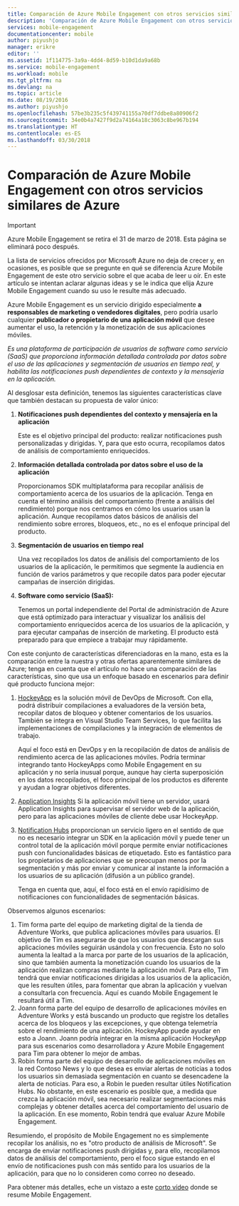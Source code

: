 ```yaml
---
title: Comparación de Azure Mobile Engagement con otros servicios similares de Azure
description: 'Comparación de Azure Mobile Engagement con otros servicios similares de Azure: HockeyApp, AppInsights y Notification Hubs'
services: mobile-engagement
documentationcenter: mobile
author: piyushjo
manager: erikre
editor: ''
ms.assetid: 1f114775-3a9a-4dd4-8d59-b10d1da9a68b
ms.service: mobile-engagement
ms.workload: mobile
ms.tgt_pltfrm: na
ms.devlang: na
ms.topic: article
ms.date: 08/19/2016
ms.author: piyushjo
ms.openlocfilehash: 57be3b235c5f439741155a70df7ddbe8a80906f2
ms.sourcegitcommit: 34e0b4a7427f9d2a74164a18c3063c8be967b194
ms.translationtype: HT
ms.contentlocale: es-ES
ms.lasthandoff: 03/30/2018
---
```

# <a name="comparing-azure-mobile-engagement-with-other-similar-azure-services"></a>Comparación de Azure Mobile Engagement con otros servicios similares de Azure
> [!IMPORTANT]
> Azure Mobile Engagement se retira el 31 de marzo de 2018. Esta página se eliminará poco después.
> 

La lista de servicios ofrecidos por Microsoft Azure no deja de crecer y, en ocasiones, es posible que se pregunte en qué se diferencia Azure Mobile Engagement de este otro servicio sobre el que acaba de leer u oír. En este artículo se intentan aclarar algunas ideas y se le indica que elija Azure Mobile Engagement cuando su uso le resulte más adecuado. 

Azure Mobile Engagement es un servicio dirigido especialmente **a responsables de marketing o vendedores digitales**, pero podría usarlo cualquier **publicador o propietario de una aplicación móvil** que desee aumentar el uso, la retención y la monetización de sus aplicaciones móviles. 

*Es una plataforma de participación de usuarios de software como servicio (SaaS) que proporciona información detallada controlada por datos sobre el uso de las aplicaciones y segmentación de usuarios en tiempo real, y habilita las notificaciones push dependientes de contexto y la mensajería en la aplicación.* 

Al desglosar esta definición, tenemos las siguientes características clave que también destacan su propuesta de valor único:

1. **Notificaciones push dependientes del contexto y mensajería en la aplicación**
   
   Este es el objetivo principal del producto: realizar notificaciones push personalizadas y dirigidas. Y, para que esto ocurra, recopilamos datos de análisis de comportamiento enriquecidos. 
2. **Información detallada controlada por datos sobre el uso de la aplicación**
   
   Proporcionamos SDK multiplataforma para recopilar análisis de comportamiento acerca de los usuarios de la aplicación. Tenga en cuenta el término análisis del comportamiento (frente a análisis del rendimiento) porque nos centramos en cómo los usuarios usan la aplicación. Aunque recopilamos datos básicos de análisis del rendimiento sobre errores, bloqueos, etc., no es el enfoque principal del producto. 
3. **Segmentación de usuarios en tiempo real**
   
   Una vez recopilados los datos de análisis del comportamiento de los usuarios de la aplicación, le permitimos que segmente la audiencia en función de varios parámetros y que recopile datos para poder ejecutar campañas de inserción dirigidas. 
4. **Software como servicio (SaaS):**
   
   Tenemos un portal independiente del Portal de administración de Azure que está optimizado para interactuar y visualizar los análisis del comportamiento enriquecidos acerca de los usuarios de la aplicación, y para ejecutar campañas de inserción de marketing. El producto está preparado para que empiece a trabajar muy rápidamente.   

Con este conjunto de características diferenciadoras en la mano, esta es la comparación entre la nuestra y otras ofertas aparentemente similares de Azure; tenga en cuenta que el artículo no hace una comparación de las características, sino que usa un enfoque basado en escenarios para definir qué producto funciona mejor:

1. [HockeyApp](https://azure.microsoft.com/services/hockeyapp/) es la solución móvil de DevOps de Microsoft. Con ella, podrá distribuir compilaciones a evaluadores de la versión beta, recopilar datos de bloqueo y obtener comentarios de los usuarios. También se integra en Visual Studio Team Services, lo que facilita las implementaciones de compilaciones y la integración de elementos de trabajo. 
   
   Aquí el foco está en DevOps y en la recopilación de datos de análisis de rendimiento acerca de las aplicaciones móviles. Podría terminar integrando tanto HockeyApps como Mobile Engagement en su aplicación y no sería inusual porque, aunque hay cierta superposición en los datos recopilados, el foco principal de los productos es diferente y ayudan a lograr objetivos diferentes.  
2. [Application Insights](../application-insights/app-insights-overview.md) Si la aplicación móvil tiene un servidor, usará Application Insights para supervisar el servidor web de la aplicación, pero para las aplicaciones móviles de cliente debe usar HockeyApp. 
3. [Notification Hubs](https://azure.microsoft.com/services/notification-hubs/) proporcionan un servicio ligero en el sentido de que no es necesario integrar un SDK en la aplicación móvil y puede tener un control total de la aplicación móvil porque permite enviar notificaciones push con funcionalidades básicas de etiquetado. Esto es fantástico para los propietarios de aplicaciones que se preocupan menos por la segmentación y más por enviar y comunicar al instante la información a los usuarios de su aplicación (difusión a un público grande). 
   
   Tenga en cuenta que, aquí, el foco está en el envío rapidísimo de notificaciones con funcionalidades de segmentación básicas. 

Observemos algunos escenarios:

1. Tim forma parte del equipo de marketing digital de la tienda de Adventure Works, que publica aplicaciones móviles para usuarios. El objetivo de Tim es asegurarse de que los usuarios que descargan sus aplicaciones móviles seguirán usándola y con frecuencia. Esto no solo aumenta la lealtad a la marca por parte de los usuarios de la aplicación, sino que también aumenta la monetización cuando los usuarios de la aplicación realizan compras mediante la aplicación móvil. Para ello, Tim tendrá que enviar notificaciones dirigidas a los usuarios de la aplicación, que les resulten útiles, para fomentar que abran la aplicación y vuelvan a consultarla con frecuencia. Aquí es cuando Mobile Engagement le resultará útil a Tim. 
2. Joann forma parte del equipo de desarrollo de aplicaciones móviles en Adventure Works y está buscando un producto que registre los detalles acerca de los bloqueos y las excepciones, y que obtenga telemetría sobre el rendimiento de una aplicación. HockeyApp puede ayudar en esto a Joann. Joann podría integrar en la misma aplicación HockeyApp para sus escenarios como desarrolladora y Azure Mobile Engagement para Tim para obtener lo mejor de ambas. 
3. Robin forma parte del equipo de desarrollo de aplicaciones móviles en la red Contoso News y lo que desea es enviar alertas de noticias a todos los usuarios sin demasiada segmentación en cuanto se desencadene la alerta de noticias. Para eso, a Robin le pueden resultar útiles Notification Hubs. 
   No obstante, en este escenario es posible que, a medida que crezca la aplicación móvil, sea necesario realizar segmentaciones más complejas y obtener detalles acerca del comportamiento del usuario de la aplicación. En ese momento, Robin tendrá que evaluar Azure Mobile Engagement. 

Resumiendo, el propósito de Mobile Engagement no es simplemente recopilar los análisis, no es "otro producto de análisis de Microsoft". Se encarga de enviar notificaciones push dirigidas y, para ello, recopilamos datos de análisis del comportamiento, pero el foco sigue estando en el envío de notificaciones push con más sentido para los usuarios de la aplicación, para que no lo consideren como correo no deseado. 

Para obtener más detalles, eche un vistazo a este [corto vídeo](mobile-engagement-overview.md) donde se resume Mobile Engagement. 

